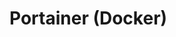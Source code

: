 # Portainer (Docker)

[^1]: [Installing Portainer for Docker Management. :awesome_open_source:](https://www.youtube.com/watch?v=-LPaWq1_GF0)

